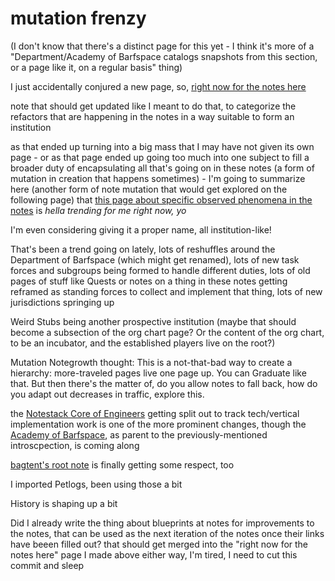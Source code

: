 # mutation frenzy

(I don't know that there's a distinct page for this yet - I think it's more of a "Department/Academy of Barfspace catalogs snapshots from this section, or a page like it, on a regular basis" thing)

I just accidentally conjured a new page, so, [right now for the notes here](kmmsk-dmddm-cv9mr-1pvy9-t0mcj)

note that should get updated like I meant to do that, to categorize the refactors that are happening in the notes in a way suitable to form an institution

as that ended up turning into a big mass that I may have not given its own page - or as that page ended up going too much into one subject to fill a broader duty of encapsulating all that's going on in these notes (a form of mutation in creation that happens sometimes) - I'm going to summarize here (another form of note mutation that would get explored on the following page) that [this page about specific observed phenomena in the notes](6yanh-hg3gd-s69sp-wyba4-qgkgt) is *hella trending for me right now, yo*

I'm even considering giving it a proper name, all institution-like!

That's been a trend going on lately, lots of reshuffles around the Department of Barfspace (which might get renamed), lots of new task forces and subgroups being formed to handle different duties, lots of old pages of stuff like Quests or notes on a thing in these notes getting reframed as standing forces to collect and implement that thing, lots of new jurisdictions springing up

Weird Stubs being another prospective institution (maybe that should become a subsection of the org chart page? Or the content of the org chart, to be an incubator, and the established players live on the root?)

Mutation Notegrowth thought: This is a not-that-bad way to create a hierarchy: more-traveled pages live one page up. You can Graduate like that. But then there's the matter of, do you allow notes to fall back, how do you adapt out decreases in traffic, explore this.

the [Notestack Core of Engineers](63p2w-vj7t2-baaa8-r76as-nntma) getting split out to track tech/vertical implementation work is one of the more prominent changes, though the [Academy of Barfspace](n30v4-dw8dc-c98hz-wyaay-1vf8j), as parent to the previously-mentioned introscpection, is coming along

[bagtent's root note](q80bh-jwx0p-rfbtm-09j3w-2vnr3) is finally getting some respect, too

I imported Petlogs, been using those a bit

History is shaping up a bit

Did I already write the thing about blueprints at notes for improvements to the notes, that can be used as the next iteration of the notes once their links have beeen filled out? that should get merged into the "right now for the notes here" page I made above either way, I'm tired, I need to cut this commit and sleep

